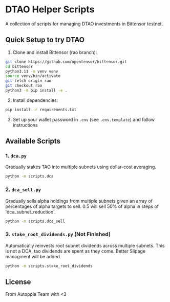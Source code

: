 # DTAO Helper Scripts

A collection of scripts for managing DTAO investments in Bittensor testnet.

## Quick Setup to try DTAO

1. Clone and install Bittensor (rao branch):
```bash
git clone https://github.com/opentensor/bittensor.git
cd bittensor
python3.11 -m venv venv
source venv/bin/activate
git fetch origin rao
git checkout rao
python3 -m pip install -e .
```

2. Install dependencies:
```bash
pip install -r requirements.txt
```

3. Set up your wallet password in `.env` (see `.env.template`) and follow instructions

## Available Scripts

### 1. `dca.py`
Gradually stakes TAO into multiple subnets using dollar-cost averaging.
```bash
python -m scripts.dca  
```

### 2. `dca_sell.py`
Gradually sells alpha holdings from multiple subnets given an array of percentages of alpha targets to sell. 0.5 will sell 50% of alpha in steps of 'dca_subnet_reduction'. 

```bash
python -m scripts.dca_sell  
```

### 3. `stake_root_dividends.py` (Not Finished)

Automatically reinvests root subnet dividends across multiple subnets. 
This is not a DCA, tao dividends are spent as they come. Better Slipage managment will be added. 
```bash
python -m scripts.stake_root_dividends 
```


## License
From Autoppia Team with <3